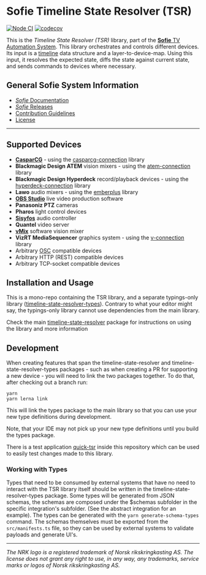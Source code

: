 # Sofie Timeline State Resolver (TSR) 
[![Node CI](https://github.com/nrkno/sofie-timeline-state-resolver/actions/workflows/node.yaml/badge.svg)](https://github.com/nrkno/sofie-timeline-state-resolver/actions/workflows/node.yaml)
[![codecov](https://codecov.io/gh/nrkno/sofie-timeline-state-resolver/branch/master/graph/badge.svg)](https://codecov.io/gh/nrkno/sofie-timeline-state-resolver)

This is the _Timeline State Resolver (TSR)_ library, part of the [**Sofie** TV Automation System](https://github.com/nrkno/Sofie-TV-automation/). This library orchestrates and controls different devices. Its input is a [timeline](https://github.com/SuperFlyTV/supertimeline) data structure and a layer-to-device-map.
Using this input, it resolves the expected state, diffs the state against current state, and sends commands to devices where necessary.

## General Sofie System Information
* [_Sofie_ Documentation](https://nrkno.github.io/sofie-core/)
* [_Sofie_ Releases](https://nrkno.github.io/sofie-core/releases)
* [Contribution Guidelines](CONTRIBUTING.md)
* [License](LICENSE)

---

## Supported Devices

- **[CasparCG](http://casparcg.com/)** - using the [casparcg-connection](https://github.com/SuperFlyTV/casparcg-connection) library
- **Blackmagic Design ATEM** vision mixers - using the [atem-connection](https://github.com/nrkno/tv-automation-atem-connection) library
- **Blackmagic Design Hyperdeck** record/playback devices - using the [hyperdeck-connection](https://github.com/nrkno/tv-automation-hyperdeck-connection) library
- **Lawo** audio mixers - using the [emberplus](https://github.com/nrkno/tv-automation-emberplus-connection) library
- **[OBS Studio](https://obsproject.com/)** live video production software
- **Panasoniz PTZ** cameras
- **Pharos** light control devices
- **[Sisyfos](https://github.com/olzzon/sisyfos-audio-controller)** audio controller
- **Quantel** video server
- **[vMix](https://www.vmix.com/)** software vision mixer
- **VizRT MediaSequencer** graphics system - using the [v-connection](https://github.com/tv2/v-connection) library
- Arbitrary [OSC](https://en.wikipedia.org/wiki/Open_Sound_Control) compatible devices
- Arbitrary HTTP (REST) compatible devices
- Arbitrary TCP-socket compatible devices

## Installation and Usage

This is a mono-repo containing the TSR library, and a separate typings-only library ([timeline-state-resolver-types](/packages/timeline-state-resolver-types)).
Contrary to what your editor might say, the typings-only library cannot use dependencies from the main library.

Check the main [timeline-state-resolver](/packages/timeline-state-resolver) package for instructions on using the library and more information

## Development

When creating features that span the timeline-state-resolver and timeline-state-resolver-types packages - such as when creating a PR for supporting a new device - you will need to link the two packages together. To do that, after checking out a branch run:

```
yarn
yarn lerna link
```

This will link the types package to the main library so that you can use your new type definitions during development.

Note, that your IDE may not pick up your new type definitions until you build the types package.

There is a test application [quick-tsr](/packages/quick-tsr) inside this repository which can be used to easily test changes made to this library.

### Working with Types

Types that need to be consumed by external systems that have no need to interact with the TSR library itself should be written in the timeline-state-resolver-types package. Some types will be generated from JSON schemas, the schemas are composed under the $schemas subfolder in the specific integration's subfolder. (See the abstract integration for an example). The types can be generated with the `yarn generate-schema-types` command. The schemas themselves must be exported from the `src/manifests.ts` file, so they can be used by external systems to validate payloads and generate UI's.

---

_The NRK logo is a registered trademark of Norsk rikskringkasting AS. The license does not grant any right to use, in any way, any trademarks, service marks or logos of Norsk rikskringkasting AS._
